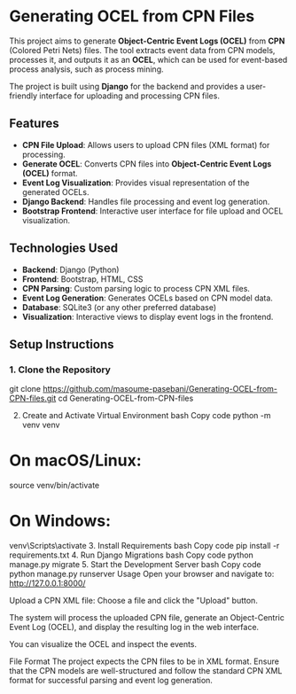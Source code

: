 # Generating OCEL from CPN Files

This project aims to generate **Object-Centric Event Logs (OCEL)** from **CPN** (Colored Petri Nets) files. The tool extracts event data from CPN models, processes it, and outputs it as an **OCEL**, which can be used for event-based process analysis, such as process mining.

The project is built using **Django** for the backend and provides a user-friendly interface for uploading and processing CPN files.

## Features

* **CPN File Upload**: Allows users to upload CPN files (XML format) for processing.
* **Generate OCEL**: Converts CPN files into **Object-Centric Event Logs (OCEL)** format.
* **Event Log Visualization**: Provides visual representation of the generated OCELs.
* **Django Backend**: Handles file processing and event log generation.
* **Bootstrap Frontend**: Interactive user interface for file upload and OCEL visualization.

## Technologies Used

* **Backend**: Django (Python)
* **Frontend**: Bootstrap, HTML, CSS
* **CPN Parsing**: Custom parsing logic to process CPN XML files.
* **Event Log Generation**: Generates OCELs based on CPN model data.
* **Database**: SQLite3 (or any other preferred database)
* **Visualization**: Interactive views to display event logs in the frontend.

## Setup Instructions

### 1. Clone the Repository

git clone https://github.com/masoume-pasebani/Generating-OCEL-from-CPN-files.git
cd Generating-OCEL-from-CPN-files

2. Create and Activate Virtual Environment
bash
Copy code
python -m venv venv
# On macOS/Linux:
source venv/bin/activate
# On Windows:
venv\Scripts\activate
3. Install Requirements
bash
Copy code
pip install -r requirements.txt
4. Run Django Migrations
bash
Copy code
python manage.py migrate
5. Start the Development Server
bash
Copy code
python manage.py runserver
Usage
Open your browser and navigate to: http://127.0.0.1:8000/

Upload a CPN XML file: Choose a file and click the "Upload" button.

The system will process the uploaded CPN file, generate an Object-Centric Event Log (OCEL), and display the resulting log in the web interface.

You can visualize the OCEL and inspect the events.

File Format
The project expects the CPN files to be in XML format. Ensure that the CPN models are well-structured and follow the standard CPN XML format for successful parsing and event log generation.

